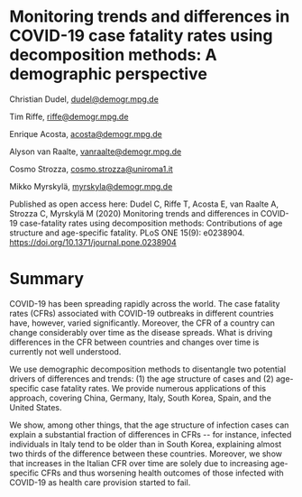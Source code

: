 # Monitoring trends and differences in COVID-19 case fatality rates using decomposition methods: A demographic perspective

Christian Dudel, dudel@demogr.mpg.de

Tim Riffe, riffe@demogr.mpg.de

Enrique Acosta, acosta@demogr.mpg.de

Alyson van Raalte, vanraalte@demogr.mpg.de

Cosmo Strozza, cosmo.strozza@uniroma1.it

Mikko Myrskylä, myrskyla@demogr.mpg.de

Published as open access here: Dudel C, Riffe T, Acosta E, van Raalte A, Strozza C, Myrskylä M (2020) Monitoring trends and differences in COVID-19 case-fatality rates using decomposition methods: Contributions of age structure and age-specific fatality. PLoS ONE 15(9): e0238904. https://doi.org/10.1371/journal.pone.0238904

# Summary

COVID-19 has been spreading rapidly across the world. The case fatality rates (CFRs) associated with COVID-19 outbreaks in different countries have, however, varied significantly. Moreover, the CFR of a country can change considerably over time as the disease spreads. What is driving differences in the CFR between countries and changes over time is currently not well understood. 

We use demographic decomposition methods to disentangle two potential drivers of differences and trends: (1) the age structure of cases and (2) age-specific case fatality rates. We provide numerous applications of this approach, covering China, Germany, Italy, South Korea, Spain, and the United States. 

We show, among other things, that the age structure of infection cases can explain a substantial fraction of differences in CFRs -- for instance, infected individuals in Italy tend to be older than in South Korea, explaining almost two thirds of the difference between these countries. Moreover, we show that increases in the Italian CFR over time are solely due to increasing age-specific CFRs and thus worsening health outcomes of those infected with COVID-19 as health care provision started to fail.
